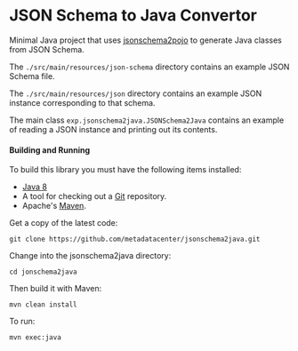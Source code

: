 JSON Schema to Java Convertor
=============================

Minimal Java project that uses [jsonschema2pojo](https://github.com/joelittlejohn/jsonschema2pojo) to generate Java classes from JSON Schema.

The ```./src/main/resources/json-schema``` directory contains an example JSON Schema file.

The ```./src/main/resources/json``` directory contains an example JSON instance corresponding to that schema.

The main class ```exp.jsonschema2java.JSONSchema2Java``` contains an example of reading a JSON instance and printing out its contents.

#### Building and Running

To build this library you must have the following items installed:

+ [Java 8](http://www.oracle.com/technetwork/java/javase/downloads/index.html)
+ A tool for checking out a [Git](http://git-scm.com/) repository.
+ Apache's [Maven](http://maven.apache.org/index.html).

Get a copy of the latest code:

    git clone https://github.com/metadatacenter/jsonschema2java.git

Change into the jsonschema2java directory:

    cd jonschema2java 

Then build it with Maven:

    mvn clean install

To run:

    mvn exec:java

